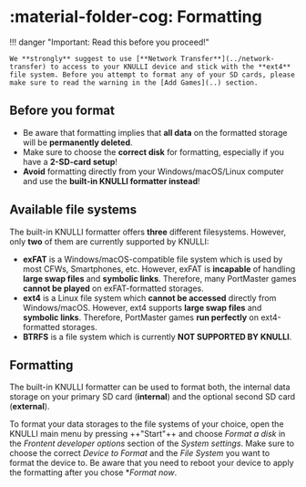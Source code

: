 # :material-folder-cog: Formatting

!!! danger "Important:  Read this before you proceed!"

    We **strongly** suggest to use [**Network Transfer**](../network-transfer) to access to your KNULLI device and stick with the **ext4** file system. Before you attempt to format any of your SD cards, please make sure to read the warning in the [Add Games](..) section.

## Before you format

* Be aware that formatting implies that **all data** on the formatted storage will be **permanently deleted**.
* Make sure to choose the **correct disk** for formatting, especially if you have a **2-SD-card setup**!
* **Avoid** formatting directly from your Windows/macOS/Linux computer and use the **built-in KNULLI formatter instead**!

## Available file systems

The built-in KNULLI formatter offers **three** different filesystems. However, only **two** of them are currently supported by KNULLI:

* **exFAT** is a Windows/macOS-compatible file system which is used by most CFWs, Smartphones, etc. However, exFAT is **incapable** of handling **large swap files** and **symbolic links**. Therefore, many PortMaster games **cannot be played** on exFAT-formatted storages.
* **ext4** is a Linux file system which **cannot be accessed** directly from Windows/macOS. However, ext4 supports **large swap files** and **symbolic links**. Therefore, PortMaster games **run perfectly** on ext4-formatted storages.
* **BTRFS** is a file system which is currently **NOT SUPPORTED BY KNULLI**.

## Formatting

The built-in KNULLI formatter can be used to format both, the internal data storage on your primary SD card (**internal**) and the optional second SD card (**external**).

To format your data storages to the file systems of your choice, open the KNULLI main menu by pressing ++"Start"++ and choose *Format a disk* in the *Frontent developer options* section of the *System settings*. Make sure to choose the correct *Device to Format* and the *File System* you want to format the device to. Be aware that you need to reboot your device to apply the formatting after you chose **Format now*.
